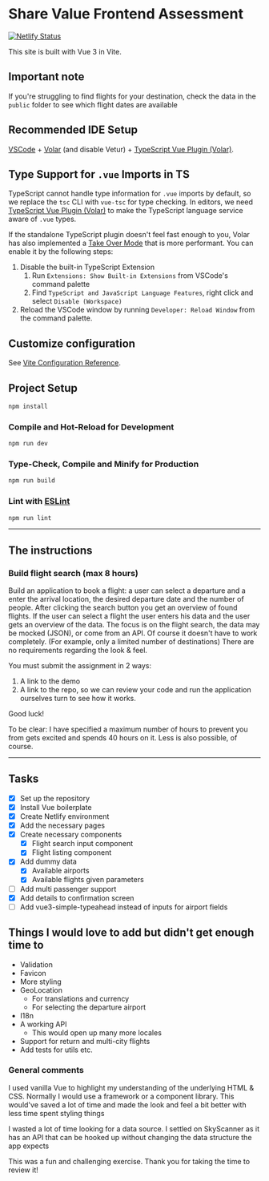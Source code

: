# Share Value Frontend Assessment

[![Netlify Status](https://api.netlify.com/api/v1/badges/7c041ba6-3c9e-4c99-8680-1fed87ea026b/deploy-status)](https://app.netlify.com/sites/extraordinary-kheer-79a146/deploys)

This site is built with Vue 3 in Vite.

## Important note

If you're struggling to find flights for your destination, check the data in the `public` folder to see which flight dates are available

## Recommended IDE Setup

[VSCode](https://code.visualstudio.com/) + [Volar](https://marketplace.visualstudio.com/items?itemName=Vue.volar) (and disable Vetur) + [TypeScript Vue Plugin (Volar)](https://marketplace.visualstudio.com/items?itemName=Vue.vscode-typescript-vue-plugin).

## Type Support for `.vue` Imports in TS

TypeScript cannot handle type information for `.vue` imports by default, so we replace the `tsc` CLI with `vue-tsc` for type checking. In editors, we need [TypeScript Vue Plugin (Volar)](https://marketplace.visualstudio.com/items?itemName=Vue.vscode-typescript-vue-plugin) to make the TypeScript language service aware of `.vue` types.

If the standalone TypeScript plugin doesn't feel fast enough to you, Volar has also implemented a [Take Over Mode](https://github.com/johnsoncodehk/volar/discussions/471#discussioncomment-1361669) that is more performant. You can enable it by the following steps:

1. Disable the built-in TypeScript Extension
   1. Run `Extensions: Show Built-in Extensions` from VSCode's command palette
   2. Find `TypeScript and JavaScript Language Features`, right click and select `Disable (Workspace)`
2. Reload the VSCode window by running `Developer: Reload Window` from the command palette.

## Customize configuration

See [Vite Configuration Reference](https://vitejs.dev/config/).

## Project Setup

```sh
npm install
```

### Compile and Hot-Reload for Development

```sh
npm run dev
```

### Type-Check, Compile and Minify for Production

```sh
npm run build
```

### Lint with [ESLint](https://eslint.org/)

```sh
npm run lint
```

---

## The instructions

### Build flight search (max 8 hours)

Build an application to book a flight: a user can select a departure and a enter the arrival location, the desired departure date and the number of people. After clicking the search button you get an overview of found flights. If the user can select a flight the user enters his data and the user gets an overview of the data. The focus is on the flight search, the data may be mocked (JSON), or come from an API. Of course it doesn't have to work completely. (For example, only a limited number of destinations) There are no requirements regarding the look & feel.

You must submit the assignment in 2 ways:

1. A link to the demo
2. A link to the repo, so we can review your code and run the application ourselves turn to see how it works.

Good luck!

To be clear: I have specified a maximum number of hours to prevent you from
gets excited and spends 40 hours on it. Less is also possible, of course.

---

## Tasks

- [x] Set up the repository
- [x] Install Vue boilerplate
- [x] Create Netlify environment
- [x] Add the necessary pages
- [x] Create necessary components
  - [x] Flight search input component
  - [x] Flight listing component
- [x] Add dummy data
  - [x] Available airports
  - [x] Available flights given parameters
- [ ] Add multi passenger support
- [x] Add details to confirmation screen
- [ ] Add vue3-simple-typeahead instead of inputs for airport fields

## Things I would love to add but didn't get enough time to

- Validation
- Favicon
- More styling
- GeoLocation
  - For translations and currency
  - For selecting the departure airport
- I18n
- A working API
  - This would open up many more locales
- Support for return and multi-city flights
- Add tests for utils etc.

### General comments

I used vanilla Vue to highlight my understanding of the underlying HTML & CSS. Normally I would use a framework or a component library. This would've saved a lot of time and made the look and feel a bit better with less time spent styling things

I wasted a lot of time looking for a data source. I settled on SkyScanner as it has an API that can be hooked up without changing the data structure the app expects

This was a fun and challenging exercise. Thank you for taking the time to review it!
